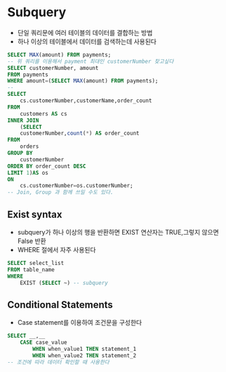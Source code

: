 # Subquery
- 단일 쿼리문에 여러 테이블의 데이터를 결합하는 방법
- 하나 이상의 테이블에서 데이터를 검색하는데 사용된다
```sql
SELECT MAX(amount) FROM payments;
-- 위 쿼리를 이용해서 payment 최대인 customerNumber 찾고싶다 
SELECT customerNumber, amount 
FROM payments 
WHERE amount=(SELECT MAX(amount) FROM payments);
-- 
SELECT 
	cs.customerNumber,customerName,order_count
FROM
	customers AS cs
INNER JOIN
	(SELECT 
	customerNumber,count(*) AS order_count 
FROM 
	orders
GROUP BY
	customerNumber 
ORDER BY order_count DESC
LIMIT 1)AS os
ON 
	cs.customerNumber=os.customerNumber;
-- Join, Group 과 함께 쓰일 수도 있다.
```

## Exist syntax
- subquery가 하나 이상의 행을 반환하면 EXIST 연산자는 TRUE,그렇지 않으면 False 반환
- WHERE 절에서 자주 사용된다
``` sql
SELECT select_list
FROM table_name
WHERE
    EXIST (SELECT ~) -- subquery
```

## Conditional Statements
- Case statement를 이용하여 조건문을 구성한다
```SQL
SELECT __,__
    CASE case_value
        WHEN when_value1 THEN statement_1
        WHEN when_value2 THEN statement_2
-- 조건에 따라 데이터 확인할 때 사용한다
```